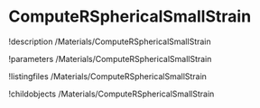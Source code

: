 <!-- MOOSE Documentation Stub: Remove this when content is added. -->

# ComputeRSphericalSmallStrain
!description /Materials/ComputeRSphericalSmallStrain

!parameters /Materials/ComputeRSphericalSmallStrain

!listingfiles /Materials/ComputeRSphericalSmallStrain

!childobjects /Materials/ComputeRSphericalSmallStrain
